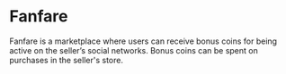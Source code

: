 # Fanfare
Fanfare is a marketplace where users can receive bonus coins for being active on the seller’s social networks. Bonus coins can be spent on purchases in the seller's store.
